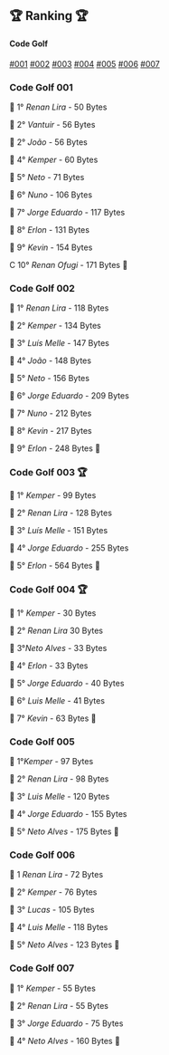 ## 🏆 Ranking 🏆

#### Code Golf
[#001](#Code-Golf-001)  [#002](#Code-Golf-002)  [#003](#Code-Golf-003)  [#004](#Code-Golf-004)  [#005](#Code-Golf-005)  [#006](#Code-Golf-006)  [#007](#Code-Golf-007)



### Code Golf 001
🔻 1° _Renan Lira_ - 50 Bytes

🔻 2° _Vantuir_ - 56 Bytes

🔻 2° _João_ - 56 Bytes

🔻 4° _Kemper_ - 60 Bytes

🔻 5° _Neto_ - 71 Bytes

🐍 6° _Nuno_ - 106 Bytes

🐍 7° _Jorge Eduardo_ - 117 Bytes

🔻 8° _Erlon_ - 131 Bytes

🐍 9° _Kevin_ - 154 Bytes

C 10° _Renan Ofugi_ - 171 Bytes
 🍍





### Code Golf 002

🔻 1° _Renan Lira_ - 118 Bytes

🔻 2° _Kemper_ - 134 Bytes

🐍 3° _Luís Melle_ - 147 Bytes

🐍 4° _João_ - 148 Bytes

🔻 5° _Neto_ - 156 Bytes

🐍 6° _Jorge Eduardo_ - 209 Bytes

🐍 7° _Nuno_ - 212 Bytes

🐍 8° _Kevin_ - 217 Bytes

🔻 9° _Erlon_ - 248 Bytes
 🍍





### Code Golf 003 🏆

🔻 1° _Kemper_ - 99 Bytes

🐍 2° _Renan Lira_ - 128 Bytes

🐍 3° _Luís Melle_ - 151 Bytes

🐍 4° _Jorge Eduardo_ - 255 Bytes

🐍 5° _Erlon_ - 564 Bytes
 🍍





### Code Golf 004 🏆

🔻 1° _Kemper_ - 30 Bytes

🔻 2° _Renan Lira_ 30 Bytes

🔻 3°_Neto Alves_ - 33 Bytes

🔻 4° _Erlon_ - 33 Bytes

🔻 5° _Jorge Eduardo_ - 40 Bytes

🐍 6° _Luis Melle_ - 41 Bytes

🐍 7° _Kevin_ - 63 Bytes
 🍍





### Code Golf 005

🔻 1°_Kemper_ - 97 Bytes

🐍 2° _Renan Lira_ - 98 Bytes

🐍 3° _Luis Melle_ - 120 Bytes

🐍 4° _Jorge Eduardo_ - 155 Bytes

🐍 5° _Neto Alves_ - 175 Bytes
 🍍





### Code Golf 006

🔻 1 _Renan Lira_ - 72 Bytes

🔻 2° _Kemper_ - 76 Bytes

🐍 3° _Lucas_ - 105 Bytes

🐍 4° _Luis Melle_ - 118 Bytes

🐍 5° _Neto Alves_ - 123 Bytes
 🍍





### Code Golf 007

🔻 1° _Kemper_ - 55 Bytes

🔻 2° _Renan Lira_ - 55  Bytes

🐍 3° _Jorge Eduardo_ - 75 Bytes

🐍 4° _Neto Alves_ - 160 Bytes
 🍍